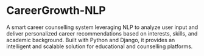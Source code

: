 # CareerGrowth-NLP
A smart career counselling system leveraging NLP to analyze user input and deliver personalized career recommendations based on interests, skills, and academic background. Built with Python and Django, it provides an intelligent and scalable solution for educational and counselling platforms.
